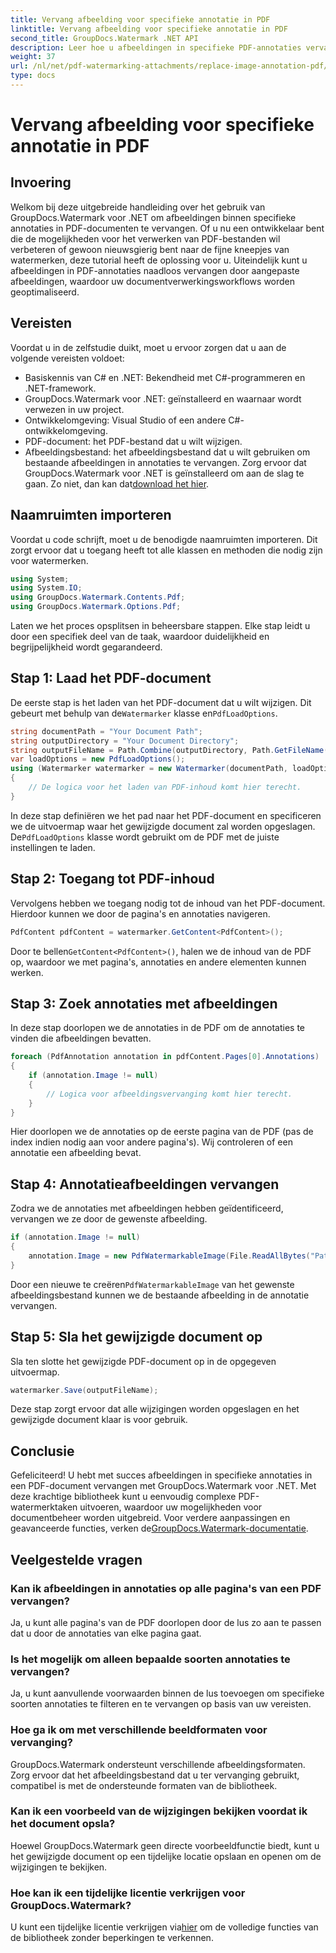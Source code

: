 ```yaml
---
title: Vervang afbeelding voor specifieke annotatie in PDF
linktitle: Vervang afbeelding voor specifieke annotatie in PDF
second_title: GroupDocs.Watermark .NET API
description: Leer hoe u afbeeldingen in specifieke PDF-annotaties vervangt met GroupDocs.Watermark voor .NET. Deze gedetailleerde gids behandelt alles, van het laden van documenten tot het opslaan van wijzigingen.
weight: 37
url: /nl/net/pdf-watermarking-attachments/replace-image-annotation-pdf/
type: docs
---
```

# Vervang afbeelding voor specifieke annotatie in PDF

## Invoering
Welkom bij deze uitgebreide handleiding over het gebruik van GroupDocs.Watermark voor .NET om afbeeldingen binnen specifieke annotaties in PDF-documenten te vervangen. Of u nu een ontwikkelaar bent die de mogelijkheden voor het verwerken van PDF-bestanden wil verbeteren of gewoon nieuwsgierig bent naar de fijne kneepjes van watermerken, deze tutorial heeft de oplossing voor u. Uiteindelijk kunt u afbeeldingen in PDF-annotaties naadloos vervangen door aangepaste afbeeldingen, waardoor uw documentverwerkingsworkflows worden geoptimaliseerd.
## Vereisten
Voordat u in de zelfstudie duikt, moet u ervoor zorgen dat u aan de volgende vereisten voldoet:
- Basiskennis van C# en .NET: Bekendheid met C#-programmeren en .NET-framework.
- GroupDocs.Watermark voor .NET: geïnstalleerd en waarnaar wordt verwezen in uw project.
- Ontwikkelomgeving: Visual Studio of een andere C#-ontwikkelomgeving.
- PDF-document: het PDF-bestand dat u wilt wijzigen.
- Afbeeldingsbestand: het afbeeldingsbestand dat u wilt gebruiken om bestaande afbeeldingen in annotaties te vervangen.
 Zorg ervoor dat GroupDocs.Watermark voor .NET is geïnstalleerd om aan de slag te gaan. Zo niet, dan kan dat[download het hier](https://releases.groupdocs.com/Watermark/net/).
## Naamruimten importeren
Voordat u code schrijft, moet u de benodigde naamruimten importeren. Dit zorgt ervoor dat u toegang heeft tot alle klassen en methoden die nodig zijn voor watermerken.
```csharp
using System;
using System.IO;
using GroupDocs.Watermark.Contents.Pdf;
using GroupDocs.Watermark.Options.Pdf;
```
Laten we het proces opsplitsen in beheersbare stappen. Elke stap leidt u door een specifiek deel van de taak, waardoor duidelijkheid en begrijpelijkheid wordt gegarandeerd.
## Stap 1: Laad het PDF-document
 De eerste stap is het laden van het PDF-document dat u wilt wijzigen. Dit gebeurt met behulp van de`Watermarker` klasse en`PdfLoadOptions`.

```csharp
string documentPath = "Your Document Path";
string outputDirectory = "Your Document Directory";
string outputFileName = Path.Combine(outputDirectory, Path.GetFileName(documentPath));
var loadOptions = new PdfLoadOptions();
using (Watermarker watermarker = new Watermarker(documentPath, loadOptions))
{
    // De logica voor het laden van PDF-inhoud komt hier terecht.
}
```
 In deze stap definiëren we het pad naar het PDF-document en specificeren we de uitvoermap waar het gewijzigde document zal worden opgeslagen. De`PdfLoadOptions` klasse wordt gebruikt om de PDF met de juiste instellingen te laden.
## Stap 2: Toegang tot PDF-inhoud
Vervolgens hebben we toegang nodig tot de inhoud van het PDF-document. Hierdoor kunnen we door de pagina's en annotaties navigeren.

```csharp
PdfContent pdfContent = watermarker.GetContent<PdfContent>();
```
 Door te bellen`GetContent<PdfContent>()`, halen we de inhoud van de PDF op, waardoor we met pagina's, annotaties en andere elementen kunnen werken.
## Stap 3: Zoek annotaties met afbeeldingen
In deze stap doorlopen we de annotaties in de PDF om de annotaties te vinden die afbeeldingen bevatten.

```csharp
foreach (PdfAnnotation annotation in pdfContent.Pages[0].Annotations)
{
    if (annotation.Image != null)
    {
        // Logica voor afbeeldingsvervanging komt hier terecht.
    }
}
```
Hier doorlopen we de annotaties op de eerste pagina van de PDF (pas de index indien nodig aan voor andere pagina's). Wij controleren of een annotatie een afbeelding bevat.
## Stap 4: Annotatieafbeeldingen vervangen
Zodra we de annotaties met afbeeldingen hebben geïdentificeerd, vervangen we ze door de gewenste afbeelding.

```csharp
if (annotation.Image != null)
{
    annotation.Image = new PdfWatermarkableImage(File.ReadAllBytes("Path to Your Image File"));
}
```
 Door een nieuwe te creëren`PdfWatermarkableImage` van het gewenste afbeeldingsbestand kunnen we de bestaande afbeelding in de annotatie vervangen.
## Stap 5: Sla het gewijzigde document op
Sla ten slotte het gewijzigde PDF-document op in de opgegeven uitvoermap.

```csharp
watermarker.Save(outputFileName);
```
Deze stap zorgt ervoor dat alle wijzigingen worden opgeslagen en het gewijzigde document klaar is voor gebruik.
## Conclusie
Gefeliciteerd! U hebt met succes afbeeldingen in specifieke annotaties in een PDF-document vervangen met GroupDocs.Watermark voor .NET. Met deze krachtige bibliotheek kunt u eenvoudig complexe PDF-watermerktaken uitvoeren, waardoor uw mogelijkheden voor documentbeheer worden uitgebreid. Voor verdere aanpassingen en geavanceerde functies, verken de[GroupDocs.Watermark-documentatie](https://tutorials.groupdocs.com/Watermark/net/).
## Veelgestelde vragen
### Kan ik afbeeldingen in annotaties op alle pagina's van een PDF vervangen?
Ja, u kunt alle pagina's van de PDF doorlopen door de lus zo aan te passen dat u door de annotaties van elke pagina gaat.
### Is het mogelijk om alleen bepaalde soorten annotaties te vervangen?
Ja, u kunt aanvullende voorwaarden binnen de lus toevoegen om specifieke soorten annotaties te filteren en te vervangen op basis van uw vereisten.
### Hoe ga ik om met verschillende beeldformaten voor vervanging?
GroupDocs.Watermark ondersteunt verschillende afbeeldingsformaten. Zorg ervoor dat het afbeeldingsbestand dat u ter vervanging gebruikt, compatibel is met de ondersteunde formaten van de bibliotheek.
### Kan ik een voorbeeld van de wijzigingen bekijken voordat ik het document opsla?
Hoewel GroupDocs.Watermark geen directe voorbeeldfunctie biedt, kunt u het gewijzigde document op een tijdelijke locatie opslaan en openen om de wijzigingen te bekijken.
### Hoe kan ik een tijdelijke licentie verkrijgen voor GroupDocs.Watermark?
 U kunt een tijdelijke licentie verkrijgen via[hier](https://purchase.groupdocs.com/temporary-license/) om de volledige functies van de bibliotheek zonder beperkingen te verkennen.